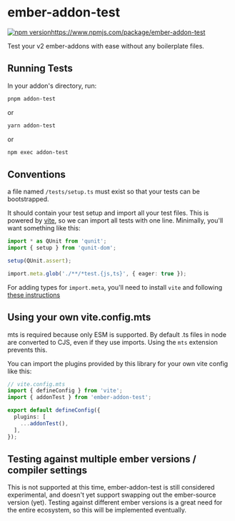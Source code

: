 # ember-addon-test

[![npm version](https://badge.fury.io/js/ember-addon-test.svg)]()https://www.npmjs.com/package/ember-addon-test

Test your v2 ember-addons with ease without any boilerplate files.

## Running Tests

In your addon's directory, run:

```bash
pnpm addon-test
```
or
```bash
yarn addon-test
```
or
```bash
npm exec addon-test
```

## Conventions

a file named `/tests/setup.ts` must exist so that your tests can be bootstrapped.

It should contain your test setup and import all your test files.
This is powered by [vite][gh-vite], so we can import all tests with one line.
Minimally, you'll want something like this:
```ts
import * as QUnit from 'qunit';
import { setup } from 'qunit-dom';

setup(QUnit.assert);

import.meta.glob('./**/*test.{js,ts}', { eager: true });
```

For adding types for `import.meta`, you'll need to install `vite` and
following [these instructions](vite-ts)


[gh-vite]: https://github.com/vitejs/vite/
[vite-ts]: https://vitejs.dev/guide/features.html#typescript

## Using your own vite.config.mts

mts is required because only ESM is supported. By default .ts files in node are converted to CJS, even if they use imports. Using the `mts` extension prevents this.

You can import the plugins provided by this library for your own vite config like this:
```ts
// vite.config.mts
import { defineConfig } from 'vite';
import { addonTest } from 'ember-addon-test';

export default defineConfig({
  plugins: [
    ...addonTest(),
  ],
});
```

## Testing against multiple ember versions / compiler settings

This is not supported at this time, ember-addon-test is still considered experimental,
and doesn't yet support swapping out the ember-source version (yet).
Testing against different ember versions is a great need for the entire ecosystem,
so this will be implemented eventually.
